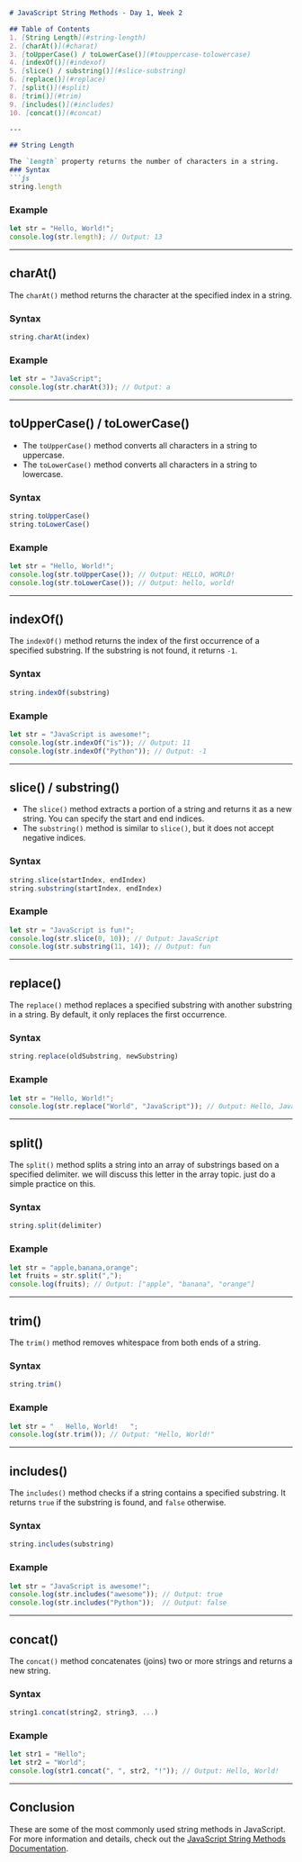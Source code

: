 

```md
# JavaScript String Methods - Day 1, Week 2

## Table of Contents
1. [String Length](#string-length)
2. [charAt()](#charat)
3. [toUpperCase() / toLowerCase()](#touppercase-tolowercase)
4. [indexOf()](#indexof)
5. [slice() / substring()](#slice-substring)
6. [replace()](#replace)
7. [split()](#split)
8. [trim()](#trim)
9. [includes()](#includes)
10. [concat()](#concat)

---

## String Length

The `length` property returns the number of characters in a string.
### Syntax
```js
string.length
```

### Example
```js
let str = "Hello, World!";
console.log(str.length); // Output: 13
```

---

## charAt()

The `charAt()` method returns the character at the specified index in a string.

### Syntax
```js
string.charAt(index)
```

### Example
```js
let str = "JavaScript";
console.log(str.charAt(3)); // Output: a
```

---

## toUpperCase() / toLowerCase()

- The `toUpperCase()` method converts all characters in a string to uppercase.
- The `toLowerCase()` method converts all characters in a string to lowercase.

### Syntax
```js
string.toUpperCase()
string.toLowerCase()
```

### Example
```js
let str = "Hello, World!";
console.log(str.toUpperCase()); // Output: HELLO, WORLD!
console.log(str.toLowerCase()); // Output: hello, world!
```

---

## indexOf()

The `indexOf()` method returns the index of the first occurrence of a specified substring. If the substring is not found, it returns `-1`.

### Syntax
```js
string.indexOf(substring)
```

### Example
```js
let str = "JavaScript is awesome!";
console.log(str.indexOf("is")); // Output: 11
console.log(str.indexOf("Python")); // Output: -1
```

---

## slice() / substring()

- The `slice()` method extracts a portion of a string and returns it as a new string. You can specify the start and end indices.
- The `substring()` method is similar to `slice()`, but it does not accept negative indices.

### Syntax
```js
string.slice(startIndex, endIndex)
string.substring(startIndex, endIndex)
```

### Example
```js
let str = "JavaScript is fun!";
console.log(str.slice(0, 10)); // Output: JavaScript
console.log(str.substring(11, 14)); // Output: fun
```

---

## replace()

The `replace()` method replaces a specified substring with another substring in a string. By default, it only replaces the first occurrence.

### Syntax
```js
string.replace(oldSubstring, newSubstring)
```

### Example
```js
let str = "Hello, World!";
console.log(str.replace("World", "JavaScript")); // Output: Hello, JavaScript!
```

---

## split()

The `split()` method splits a string into an array of substrings based on a specified delimiter. we will discuss this letter in the array topic. just do a simple practice on this.

### Syntax
```js
string.split(delimiter)
```

### Example
```js
let str = "apple,banana,orange";
let fruits = str.split(",");
console.log(fruits); // Output: ["apple", "banana", "orange"]
```

---

## trim()

The `trim()` method removes whitespace from both ends of a string.

### Syntax
```js
string.trim()
```

### Example
```js
let str = "   Hello, World!   ";
console.log(str.trim()); // Output: "Hello, World!"
```

---

## includes()

The `includes()` method checks if a string contains a specified substring. It returns `true` if the substring is found, and `false` otherwise.

### Syntax
```js
string.includes(substring)
```

### Example
```js
let str = "JavaScript is awesome!";
console.log(str.includes("awesome")); // Output: true
console.log(str.includes("Python"));  // Output: false
```

---

## concat()

The `concat()` method concatenates (joins) two or more strings and returns a new string.

### Syntax
```js
string1.concat(string2, string3, ...)
```

### Example
```js
let str1 = "Hello";
let str2 = "World";
console.log(str1.concat(", ", str2, "!")); // Output: Hello, World!
```

---

## Conclusion

These are some of the most commonly used string methods in JavaScript. For more information and details, check out the [JavaScript String Methods Documentation](https://www.programiz.com/javascript/string).

```

